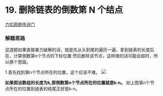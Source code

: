 # 19. 删除链表的倒数第 N 个结点
[力扣原题传送门](https://leetcode-cn.com/problems/remove-nth-node-from-end-of-list/)

### 解题思路
这道题如果直接暴力破解的话，就是先从头到尾的遍历一遍，拿到链表的长度后在，计算倒数第n个节点的下标位置
然后删除该节点，这样做的话可能会超时，所以换个思路。</p>
1.首先找到第n个节点所在的位置，这个应该不难。
<img src="./resources/Q109思路01.png">
<br/>

<strong>如果假设数组的长度为k,那倒数第n个节点所在的位置就是k-n。</strong>
如上图第n个节点所在的位置到链表的结尾正好是k-n。


